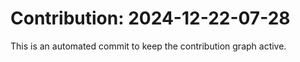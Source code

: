 # Contribution: 2024-12-22-07-28
This is an automated commit to keep the contribution graph active.
